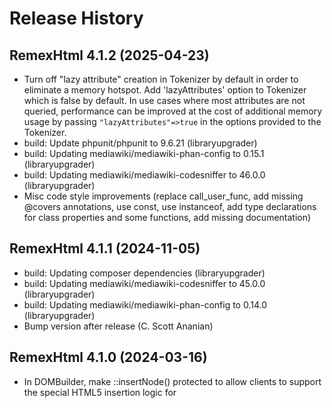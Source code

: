 # Release History

## RemexHtml 4.1.2 (2025-04-23)
* Turn off "lazy attribute" creation in Tokenizer by default in order
  to eliminate a memory hotspot.  Add 'lazyAttributes' option to
  Tokenizer which is false by default.  In use cases where most
  attributes are not queried, performance can be improved at the cost
  of additional memory usage by passing `"lazyAttributes"=>true` in
  the options provided to the Tokenizer.
* build: Update phpunit/phpunit to 9.6.21 (libraryupgrader)
* build: Updating mediawiki/mediawiki-phan-config to 0.15.1 (libraryupgrader)
* build: Updating mediawiki/mediawiki-codesniffer to 46.0.0 (libraryupgrader)
* Misc code style improvements (replace call_user_func, add missing
  @covers annotations, use const, use instanceof, add type
  declarations for class properties and some functions, add missing
  documentation)

## RemexHtml 4.1.1 (2024-11-05)
* build: Updating composer dependencies (libraryupgrader)
* build: Updating mediawiki/mediawiki-codesniffer to 45.0.0 (libraryupgrader)
* build: Updating mediawiki/mediawiki-phan-config to 0.14.0 (libraryupgrader)
* Bump version after release (C. Scott Ananian)

## RemexHtml 4.1.0 (2024-03-16)
* In DOMBuilder, make ::insertNode() protected to allow clients to
  support the special HTML5 insertion logic for <template> nodes.
* Workaround PHP bug which limits the set of characters allowed for
  tag and attribute names even more than the XML spec does.
* Refine exception types thrown in PropGuard and TreeBuilder.
* build: Updating mediawiki/mediawiki-codesniffer to 43.0.0.
* build: Update PHPUnit to 9.6.16.

## RemexHtml 4.0.1 (2023-08-29)
* build: Drop claimed support for utfnormal 1.x and 2.x, we require PHP 7.4 (James D. Forrester)
* Add support for wikimedia/utfnormal 4.0.0 (Derick Alangi)
* build: Switch phan to special library mode (James D. Forrester)
* build: Cleanup of PHPUnit 8.x compatibility (Umherirrender)
* build: Updating mediawiki/mediawiki-codesniffer to 41.0.0 (libraryupgrader)

## RemexHtml 4.0.0 (2023-02-24)
* Drop PHP 7.2 and PHP 7.3 support.
* Update PHPUnit dependency.

## RemexHtml 3.0.3 (2022-12-21)
* Workaround PHP bug which decodes entities when setting attribute values.
  (T324408, https://github.com/php/php-src/pull/10132 )

## RemexHtml 3.0.2 (2022-06-27)
* Specify return types to make PHP 8.1 happy.

## RemexHtml 3.0.1 (2021-11-19)
* Fix duplicate sourceLength output for <tr></table>.
* In DOMBuilder, catch invalid character errors from createAttribute.

## RemexHtml 3.0.0 (2021-10-25)
* Removed the RemexHtml\ namespace aliases.
* Added Attributes::clone()
* Added Dispatcher::flushTableText().

## RemexHtml 2.3.2 (2021-08-07)
* Changed package namespace from RemexHtml to Wikimedia\RemexHtml to match
  package name.  PHP's `class_alias` has been used so that existing code
  using the old namespace will continue to work, but this is now deprecated;
  it is expected the next major release of RemexHtml will remove the aliases.
* Fix handling of <body> tag in "after head" state that would incorrectly
  result in a parse error being raised.
* Made DOMBuilder::createNode protected (rather than private) so that
  standards-compliant DOM implementations can override it.

## RemexHtml 2.3.1 (2021-04-20)
* Don't pass null arguments to DOMImplementation::createDocument(): nulls
  are technically allowed and converted to the empty string, but this is
  deprecated legacy behavior.

## RemexHtml 2.3.0 (2021-02-05)
* Allow use of third-party DOM implementations (like wikimedia/dodo)
  via the new `domImplementation` parameter to DOMBuilder.

## RemexHtml 2.2.2 (2021-01-30)
* Support wikimedia/utfnormal ^3.0.1

## RemexHtml 2.2.1 (2021-01-11)
* Various minor changes for PHP 8.0 support.
* Remove dead code about old phpunit version

## RemexHtml 2.2.0 (2020-04-29)
* Update dependencies.
* Fix warnings emitted by PHP 7.4.
* Bug fix in TreeBuilder\ForeignAttributes::offsetGet().
* Drop PHP 7.0/7.1 and HHVM support; require PHPUnit 8.

## RemexHtml 2.1.0 (2019-09-16)
* Call the non-standard \DOMElement::setIdAttribute() method by default.
* Add scriptingFlag option to Tokenizer, and make it true by default.
* Attributes bug fixes.
* Added RelayTreeHandler and RelayTokenHandler for subclassing convenience.
* Normalize text nodes during tree building, to match HTML parsing spec.

## RemexHtml 2.0.3 (2019-05-10)
* Don't decode char refs if ignoreCharRefs is set, even if they are simple.
  (This fixes a regression introduced in 2.0.2.)
* Performance improvements to character entity decoding and tokenizer
  preprocessing.

## RemexHtml 2.0.2 (2019-03-13)
* Performance improvements to tokenization and tree building.
* Provide an option to suppress namespace for HTML elements, working around
  a performance bug in PHP's dom_reconcile_ns (T217708).

## RemexHtml 2.0.1 (2018-10-15)
* Don't double-decode HTML entities when running on PHP (not HHVM) (T207088).

## RemexHtml 2.0.0 (2018-08-13)
* Drop support for PHP < 7.0.
* Remove descendant nodes when we get an endTag() event (T200827).
* Improved tracing.
* Added NullTreeHandler and NullTokenHandler.

## RemexHtml 1.0.3 (2018-02-28)
* Drop support for PHP < 5.5.

## RemexHtml 1.0.2 (2018-01-01)
* Fix linked list manipulation in CachedScopeStack (T183379).

## RemexHtml 1.0.1 (2017-03-14)
* Fix missing breaks in switch statements.

## RemexHtml 1.0.0 (2017-02-24)
* Initial release.
